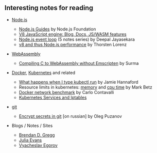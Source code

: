## Interesting notes for reading

  - [Node.js](https://nodejs.org/)

    - [Node.js Guides](https://nodejs.org/en/docs/guides/) by Node.js Foundation
    - [V8 JavaScript engine: Blog, Docs, JS/WASM features](https://v8.dev/)
    - [Node.js event loop](https://blog.insiderattack.net/event-loop-and-the-big-picture-nodejs-event-loop-part-1-1cb67a182810) (5 notes series) by Deepal Jayasekara
    - [v8 and thus Node.js performance](https://github.com/thlorenz/v8-perf) by Thorsten Lorenz

  - [WebAssembly](https://webassembly.org/)

    - [Compiling C to WebAssembly without Emscripten](https://dassur.ma/things/c-to-webassembly/) by Surma

  - [Docker](https://www.docker.com/), [Kubernetes](https://kubernetes.io/) and related

    - [What happens when I type kubectl run](https://github.com/jamiehannaford/what-happens-when-k8s) by Jamie Hannaford
    - Resource limits in kubernetes: [memory](https://medium.com/@betz.mark/understanding-resource-limits-in-kubernetes-memory-6b41e9a955f9?source=---------6------------------) and [cpu time](https://medium.com/@betz.mark/understanding-resource-limits-in-kubernetes-cpu-time-9eff74d3161b?source=---------5------------------) by Mark Betz
    - [Docker network benchmark](http://rabexc.org/posts/docker-networking) by Carlo Contavalli
    - [Kubernetes Services and Iptables](https://msazure.club/kubernetes-services-and-iptables/)

  - [git](https://git-scm.com/)

    - [Encrypt secrets in git](https://blog.maddevs.io/secrets-513d41eaaf43) [on russian] by Oleg Puzanov

  - Blogs / Notes / Sites

    - [Brendan D. Gregg](http://www.brendangregg.com/)
    - [Julia Evans](https://jvns.ca/)
    - [Vyacheslav Egorov](https://mrale.ph/)
